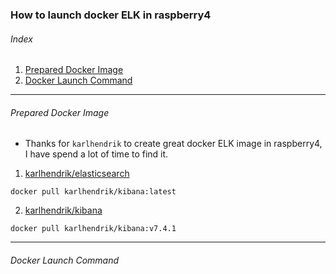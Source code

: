 ### How to launch docker ELK in raspberry4

###### Index 

1. [Prepared Docker Image](#Docker_Image)
2. [Docker Launch Command](#launch)

----
<a name="Docker_Image"/>

###### Prepared Docker Image

* Thanks for `karlhendrik` to create great docker ELK image in raspberry4, I have spend a lot of time to find it.

1. [karlhendrik/elasticsearch](https://hub.docker.com/r/karlhendrik/elasticsearch)
```
docker pull karlhendrik/kibana:latest
```

2. [karlhendrik/kibana](https://hub.docker.com/r/karlhendrik/kibana)
```
docker pull karlhendrik/kibana:v7.4.1
```

----
<a name="launch"/>

###### Docker Launch Command